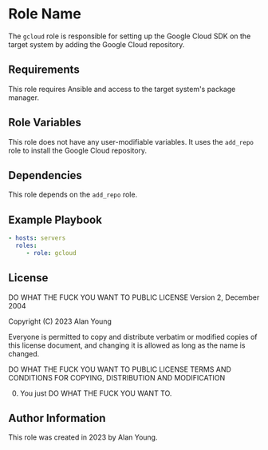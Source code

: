 # Role Name

The `gcloud` role is responsible for setting up the Google Cloud SDK on the target system by adding the Google Cloud repository.

## Requirements

This role requires Ansible and access to the target system's package manager.

## Role Variables

This role does not have any user-modifiable variables. It uses the `add_repo` role to install the Google Cloud repository.

## Dependencies

This role depends on the `add_repo` role.

## Example Playbook

```yaml
- hosts: servers
  roles:
     - role: gcloud
```

## License

DO WHAT THE FUCK YOU WANT TO PUBLIC LICENSE
Version 2, December 2004

Copyright (C) 2023 Alan Young

Everyone is permitted to copy and distribute verbatim or modified
copies of this license document, and changing it is allowed as long
as the name is changed.

DO WHAT THE FUCK YOU WANT TO PUBLIC LICENSE
TERMS AND CONDITIONS FOR COPYING, DISTRIBUTION AND MODIFICATION

0. You just DO WHAT THE FUCK YOU WANT TO.

## Author Information

This role was created in 2023 by Alan Young.
